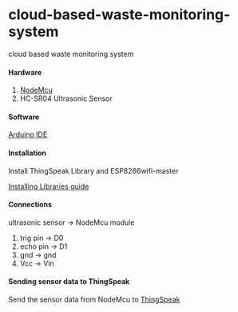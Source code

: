 # cloud-based-waste-monitoring-system
cloud based waste monitoring system

#### Hardware

1. [NodeMcu](https://www.nodemcu.com/index_en.html)
2. HC-SR04 Ultrasonic Sensor

#### Software
[Arduino IDE](https://www.arduino.cc/en/software)

#### Installation

Install ThingSpeak Library and ESP8266wifi-master

[Installing Libraries guide](https://docs.arduino.cc/software/ide-v1/tutorials/installing-libraries)

#### Connections

ultrasonic sensor -> NodeMcu module
1. trig pin  -> D0 
2. echo pin -> D1 
3. gnd -> gnd
4. Vcc -> Vin 

#### Sending sensor data to ThingSpeak

Send the sensor data from NodeMcu to [ThingSpeak](https://thingspeak.com/)


